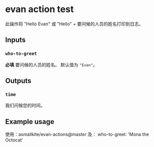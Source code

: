 

# evan action test 
 
 此操作将 "Hello Evan" 或 "Hello" + 要问候的人员的姓名打印到日志。
 
 ## Inputs
 
 ### `who-to-greet`
 
 **必填** 要问候的人员的姓名。 默认值为 `"Evan"`。
 
 ## Outputs
 
 ### `time`
 
 我们问候您的时间。
 
 ## Example usage
 
 使用：asmallkite/evan-actions@master
 及：
   who-to-greet: 'Mona the Octocat'
